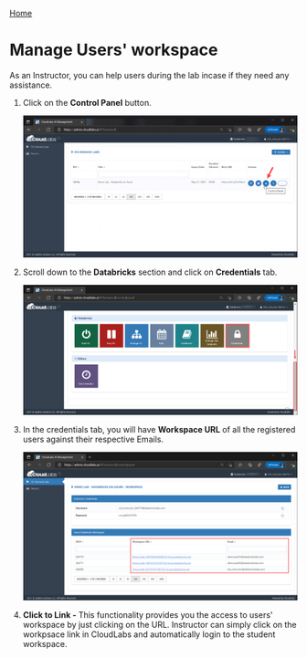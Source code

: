 [Home](./../README.md)

# Manage Users' workspace

As an Instructor, you can help users during the lab incase if they need any assistance. 

1. Click on the **Control Panel** button.

   ![](media/image21.png) 

2. Scroll down to the **Databricks** section and click on **Credentials** tab.

   ![](media/image22.png) 

3. In the credentials tab, you will have **Workspace URL** of all the registered users against their respective Emails.

   ![](media/image23.png) 

4. **Click to Link -** This functionality provides you the access to users' workspace by just clicking on the URL. Instructor can simply click on the workpsace link in CloudLabs and automatically login to the student workspace.





